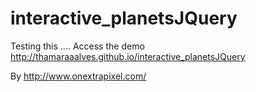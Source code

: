interactive_planetsJQuery
=========================

Testing this .... Access the demo http://thamaraaalves.github.io/interactive_planetsJQuery

By http://www.onextrapixel.com/
